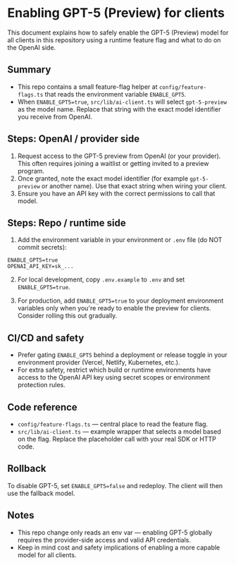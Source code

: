 # Enabling GPT-5 (Preview) for clients

This document explains how to safely enable the GPT-5 (Preview) model for all clients in this repository using a runtime feature flag and what to do on the OpenAI side.

## Summary

- This repo contains a small feature-flag helper at `config/feature-flags.ts` that reads the environment variable `ENABLE_GPT5`.
- When `ENABLE_GPT5=true`, `src/lib/ai-client.ts` will select `gpt-5-preview` as the model name. Replace that string with the exact model identifier you receive from OpenAI.

## Steps: OpenAI / provider side

1. Request access to the GPT-5 preview from OpenAI (or your provider). This often requires joining a waitlist or getting invited to a preview program.
2. Once granted, note the exact model identifier (for example `gpt-5-preview` or another name). Use that exact string when wiring your client.
3. Ensure you have an API key with the correct permissions to call that model.

## Steps: Repo / runtime side

1. Add the environment variable in your environment or `.env` file (do NOT commit secrets):

```env
ENABLE_GPT5=true
OPENAI_API_KEY=sk_...
```

2. For local development, copy `.env.example` to `.env` and set `ENABLE_GPT5=true`.

3. For production, add `ENABLE_GPT5=true` to your deployment environment variables only when you're ready to enable the preview for clients. Consider rolling this out gradually.

## CI/CD and safety

- Prefer gating `ENABLE_GPT5` behind a deployment or release toggle in your environment provider (Vercel, Netlify, Kubernetes, etc.).
- For extra safety, restrict which build or runtime environments have access to the OpenAI API key using secret scopes or environment protection rules.

## Code reference

- `config/feature-flags.ts` — central place to read the feature flag.
- `src/lib/ai-client.ts` — example wrapper that selects a model based on the flag. Replace the placeholder call with your real SDK or HTTP code.

## Rollback

To disable GPT-5, set `ENABLE_GPT5=false` and redeploy. The client will then use the fallback model.

## Notes

- This repo change only reads an env var — enabling GPT-5 globally requires the provider-side access and valid API credentials.
- Keep in mind cost and safety implications of enabling a more capable model for all clients.
